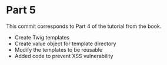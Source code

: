 # Part 5

This commit corresponds to Part 4 of the tutorial from the book.

- Create Twig templates
- Create value object for template directory
- Modify the templates to be reusable
- Added code to prevent XSS vulnerability
